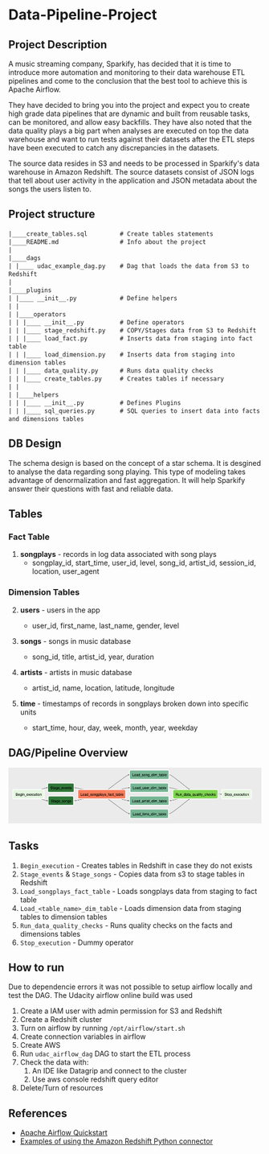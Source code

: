 # Data-Pipeline-Project

## Project Description

A music streaming company, Sparkify, has decided that it is time to introduce more automation and monitoring to their data warehouse ETL pipelines and come to the conclusion that the best tool to achieve this is Apache Airflow.

They have decided to bring you into the project and expect you to create high grade data pipelines that are dynamic and built from reusable tasks, can be monitored, and allow easy backfills. They have also noted that the data quality plays a big part when analyses are executed on top the data warehouse and want to run tests against their datasets after the ETL steps have been executed to catch any discrepancies in the datasets.

The source data resides in S3 and needs to be processed in Sparkify's data warehouse in Amazon Redshift. The source datasets consist of JSON logs that tell about user activity in the application and JSON metadata about the songs the users listen to.

## Project structure
```
|____create_tables.sql         # Create tables statements
|____README.md                 # Info about the project
|
|____dags
| |____ udac_example_dag.py    # Dag that loads the data from S3 to Redshift
|
|____plugins
| |____ __init__.py            # Define helpers
| |
| |____operators
| | |____ __init__.py          # Define operators
| | |____ stage_redshift.py    # COPY/Stages data from S3 to Redshift
| | |____ load_fact.py         # Inserts data from staging into fact table
| | |____ load_dimension.py    # Inserts data from staging into dimension tables
| | |____ data_quality.py      # Runs data quality checks
| | |____ create_tables.py     # Creates tables if necessary
| |
| |____helpers
| | |____ __init__.py          # Defines Plugins
| | |____ sql_queries.py       # SQL queries to insert data into facts and dimensions tables
```

## DB Design

The schema design is based on the concept of a star schema. It is desgined to analyse the data regarding song playing.
This type of modeling takes advantage of denormalization and fast aggregation.
It will help Sparkify answer their questions with fast and reliable data.

## Tables 

### Fact Table

1. **songplays** - records in log data associated with song plays
   * songplay_id, start_time, user_id, level, song_id, artist_id, session_id, location, user_agent

### Dimension Tables

2. **users** - users in the app
   * user_id, first_name, last_name, gender, level

3. **songs** - songs in music database
   * song_id, title, artist_id, year, duration

4. **artists** - artists in music database
   * artist_id, name, location, latitude, longitude

5. **time** - timestamps of records in songplays broken down into specific units
   * start_time, hour, day, week, month, year, weekday

## DAG/Pipeline Overview

![DagOverview](./resources/image.png)

## Tasks

1. `Begin_execution` - Creates tables in Redshift in case they do not exists
2. `Stage_events` & `Stage_songs` - Copies data from s3 to stage tables in Redshift
3. `Load_songplays_fact_table` - Loads songplays data from staging to fact table
4. `Load_<table_name>_dim_table` - Loads dimension data from staging tables to dimension tables
5. `Run_data_quality_checks` - Runs quality checks on the facts and dimensions tables
6. `Stop_execution` - Dummy operator

## How to run 

Due to dependencie errors it was not possible to setup airflow locally and test the DAG.
The Udacity airflow online build was used

1. Create a IAM user with admin permission for S3 and Redshift
2. Create a Redshift cluster
3. Turn on airflow by running `/opt/airflow/start.sh`
4. Create connection variables in airflow
5. Create AWS 
6. Run `udac_airflow_dag` DAG to start the ETL process
7. Check the data with:
   1. An IDE like Datagrip and connect to the cluster
   2. Use aws console redshift query editor
8. Delete/Turn of resources


## References

* [Apache Airflow Quickstart](https://airflow.apache.org/docs/apache-airflow/stable/start.html) 
* [Examples of using the Amazon Redshift Python connector](https://docs.aws.amazon.com/redshift/latest/mgmt/python-connect-examples.html) 
